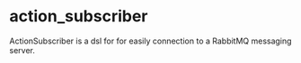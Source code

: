 action_subscriber
=================

ActionSubscriber is a dsl for for easily connection to a RabbitMQ messaging server.
